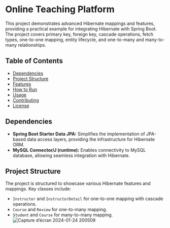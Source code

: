 # Online Teaching Platform

This project demonstrates advanced Hibernate mappings and features, providing a practical example for integrating Hibernate with Spring Boot. The project covers primary key, foreign key, cascade operations, fetch types, one-to-one mapping, entity lifecycle, and one-to-many and many-to-many relationships.

## Table of Contents

- [Dependencies](#dependencies)
- [Project Structure](#project-structure)
- [Features](#features)
- [How to Run](#how-to-run)
- [Usage](#usage)
- [Contributing](#contributing)
- [License](#license)

## Dependencies

- **Spring Boot Starter Data JPA:** Simplifies the implementation of JPA-based data access layers, providing the infrastructure for Hibernate ORM.
- **MySQL Connector/J (runtime):** Enables connectivity to MySQL database, allowing seamless integration with Hibernate.

## Project Structure

The project is structured to showcase various Hibernate features and mappings. Key classes include:

- `Instructor` and `InstructorDetail` for one-to-one mapping with cascade operations.
- `Course` and `Review` for one-to-many mapping.
- `Student` and `Course` for many-to-many mapping.
![Capture d’écran 2024-01-24 200509](https://github.com/mrurespect/OnlineTeachingPlatform/assets/121578147/19c3bc16-1b05-4f3e-9714-e45999e4b52c)

